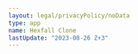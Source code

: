```yaml
---
layout: legal/privacyPolicy/noData
type: app
name: Hexfall Clone
lastUpdate: "2023-08-26 Z+3"
---
```

